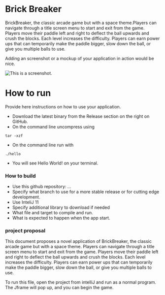 # Brick Breaker
BrickBreaker, the classic arcade game but with a space theme.Players can navigate through a title screen menu to start and exit from the game. Players move their paddle left and right to deflect the ball upwards and crush the blocks. Each level increases the difficulty. Players can earn power ups that can temporarily make the paddle bigger, slow down the ball, or give you multiple balls to use.

Adding an screenshot or a mockup of your application in action would be nice.  

![This is a screenshot.]()
# How to run
Provide here instructions on how to use your application.   
- Download the latest binary from the Release section on the right on GitHub.  
- On the command line uncompress using
```
tar -xzf  
```
- On the command line run with
```
./hello
```
- You will see Hello World! on your terminal.

### How to build
- Use this github repository: ... 
- Specify what branch to use for a more stable release or for cutting edge development.  
- Use InteliJ 11
- Specify additional library to download if needed 
- What file and target to compile and run. 
- What is expected to happen when the app start. 

### project proposal
This document proposes a novel application of BrickBreaker, the classic arcade game but with a space theme. Players can navigate through a title screen menu to start and exit from the game. Players move their paddle left and right to deflect the ball upwards and crush the blocks. Each level increases the difficulty. Players can earn power ups that can temporarily make the paddle bigger, slow down the ball, or give you multiple balls to use.

To run this file, open the project from intelliJ and run as a normal program. The Jframe will pop up, and you can begin the game.

